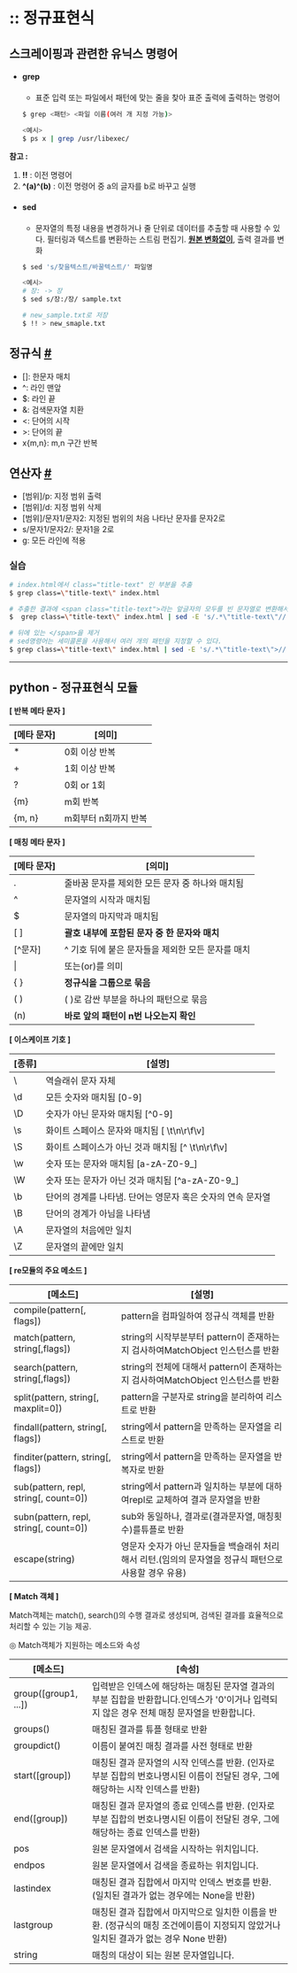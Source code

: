 # :: 정규표현식



## 스크레이핑과 관련한 유닉스 명령어

* #### grep

  - 표준 입력 또는 파일에서 패턴에 맞는 줄을 찾아 표준 출력에 출력하는 명령어

  ```bash
  $ grep <패턴> <파일 이름(여러 개 지정 가능)>
  ```

  

  ```bash
  <예시>
  $ ps x | grep /usr/libexec/
  ```

**참고 :** 

1. **!!** : 이전 명령어
2. **^(a)^(b)** : 이전 명령어 중 a의 글자를 b로 바꾸고 실행



* #### sed

  * 문자열의 특정 내용을 변경하거나 줄 단위로 데이터를 추출할 때 사용할 수 있다.
    필터링과 텍스트를 변환하는 스트림 편집기. **<u>원본 변화없이</u>**, 출력 결과를 변화

  ```bash
  $ sed 's/찾을텍스트/바꿀텍스트/' 파일명
  ```

  ```bash
  <예시>
  # 장: -> 장
  $ sed s/장:/장/ sample.txt
  
  # new_sample.txt로 저장
  $ !! > new_smaple.txt
  ```

  

## 정규식 [#](http://www.incodom.kr/Linux/기본명령어/sed#h_7c4a66fe83026b803bd0836f3b267cc2)

- []: 한문자 매치
- ^: 라인 맨앞
- $: 라인 끝
- &: 검색문자열 치환
- \<: 단어의 시작
- \>: 단어의 끝
- x{m,n}: m,n 구간 반복



## 연산자 [#](http://www.incodom.kr/Linux/기본명령어/sed#h_03b99947ab0db6a54a7b644acb91ac87)

- [범위]/p: 지정 범위 출력
- [범위]/d: 지정 범위 삭제
- [범위]/문자1/문자2: 지정된 범위의 처음 나타난 문자를 문자2로
- s/문자1/문자2/: 문자1을 2로
- g: 모든 라인에 적용



### 실습

```bash
# index.html에서 class="title-text" 인 부분을 추출
$ grep class=\"title-text\" index.html

# 추출한 결과에 <span class="title-text">라는 앞글자의 모두를 빈 문자열로 변환해서 제거
$  grep class=\"title-text\" index.html | sed -E 's/.*\"title-text\"//'

# 뒤에 있는 </span>을 제거
# sed명령어는 세미콜론을 사용해서 여러 개의 패턴을 지정할 수 있다.
$ grep class=\"title-text\" index.html | sed -E 's/.*\"title-text\">//'|;s/<\/span>//'
```



---



## python - 정규표현식 모듈



**[ 반복 메타 문자 ]**

| **[메타 문자]** | **[의미]**           |
| --------------- | -------------------- |
| *               | 0회 이상 반복        |
| +               | 1회 이상 반복        |
| ?               | 0회 or 1회           |
| {m}             | m회 반복             |
| {m, n}          | m회부터 n회까지 반복 |

 

**[ 매칭 메타 문자 ]**

| **[메타 문자]** | **[의미]**                                        |
| --------------- | ------------------------------------------------- |
| .               | 줄바꿈 문자를 제외한 모든 문자 중 하나와 매치됨   |
| ^               | 문자열의 시작과 매치됨                            |
| $               | 문자열의 마지막과 매치됨                          |
| [ ]             | **괄호 내부에 포함된 문자 중 한 문자와 매치**     |
| [^문자]         | ^ 기호 뒤에 붙은 문자들을 제외한 모든 문자를 매치 |
| \|              | 또는(or)를 의미                                   |
| { }             | **정규식을 그룹으로 묶음**                        |
| ( )             | ( )로 감싼 부분을 하나의 패턴으로 묶음            |
| (n)             | **바로 앞의 패턴이 n번 나오는지 확인**            |



**[ 이스케이프 기호 ]**

| **[종류]** | **[설명]**                                                  |
| ---------- | ----------------------------------------------------------- |
| \\         | 역슬래쉬 문자 자체                                          |
| \d         | 모든 숫자와 매치됨 [0-9]                                    |
| \D         | 숫자가 아닌 문자와 매치됨 [^0-9]                            |
| \s         | 화이트 스페이스 문자와 매치됨 [ \t\n\r\f\v]                 |
| \S         | 화이트 스페이스가 아닌 것과 매치됨 [^ \t\n\r\f\v]           |
| \w         | 숫자 또는 문자와 매치됨 [a-zA-Z0-9_]                        |
| \W         | 숫자 또는 문자가 아닌 것과 매치됨 [^a-zA-Z0-9_]             |
| \b         | 단어의 경계를 나타냄. 단어는 영문자 혹은 숫자의 연속 문자열 |
| \B         | 단어의 경계가 아님을 나타냄                                 |
| \A         | 문자열의 처음에만 일치                                      |
| \Z         | 문자열의 끝에만 일치                                        |



**[ re모듈의 주요 메소드 ]**

| **[메소드]**                           | **[설명]**                                                   |
| -------------------------------------- | ------------------------------------------------------------ |
| compile(pattern[, flags])              | pattern을 컴파일하여 정규식 객체를 반환                      |
| match(pattern, string[,flags])         | string의 시작부분부터 pattern이 존재하는지 검사하여MatchObject 인스턴스를 반환 |
| search(pattern, string[,flags])        | string의 전체에 대해서 pattern이 존재하는지 검사하여MatchObject 인스턴스를 반환 |
| split(pattern, string[, maxplit=0])    | pattern을 구분자로 string을 분리하여 리스트로 반환           |
| findall(pattern, string[, flags])      | string에서 pattern을 만족하는 문자열을 리스트로 반환         |
| finditer(pattern, string[, flags])     | string에서 pattern을 만족하는 문자열을 반복자로 반환         |
| sub(pattern, repl, string[, count=0])  | string에서 pattern과 일치하는 부분에 대하여repl로 교체하여 결과 문자열을 반환 |
| subn(pattern, repl, string[, count=0]) | sub와 동일하나, 결과로(결과문자열, 매칭횟수)를튜플로 반환    |
| escape(string)                         | 영문자 숫자가 아닌 문자들을 백슬래쉬 처리해서 리턴.(임의의 문자열을 정규식 패턴으로 사용할 경우 유용) |



**[ Match 객체 ]**

Match객체는 match(), search()의 수행 결과로 생성되며, 검색된 결과를 효율적으로 처리할 수 있는 기능 제공.

◎ Match객체가 지원하는 메소드와 속성

| **[메소드]**         | **[속성]**                                                   |
| -------------------- | ------------------------------------------------------------ |
| group([group1, ...]) | 입력받은 인덱스에 해당하는 매칭된 문자열 결과의 부분 집합을 반환합니다.인덱스가 '0'이거나 입력되지 않은 경우 전체 매칭 문자열을 반환합니다. |
| groups()             | 매칭된 결과를 튜플 형태로 반환                               |
| groupdict()          | 이름이 붙여진 매칭 결과를 사전 형태로 반환                   |
| start([group])       | 매칭된 결과 문자열의 시작 인덱스를 반환. (인자로 부분 집합의 번호나명시된 이름이 전달된 경우, 그에 해당하는 시작 인덱스를 반환) |
| end([group])         | 매칭된 결과 문자열의 종료 인덱스를 반환. (인자로 부분 집합의 번호나명시된 이름이 전달된 경우, 그에 해당하는 종료 인덱스를 반환) |
| pos                  | 원본 문자열에서 검색을 시작하는 위치입니다.                  |
| endpos               | 원본 문자열에서 검색을 종료하는 위치입니다.                  |
| lastindex            | 매칭된 결과 집합에서 마지막 인덱스 번호를 반환. (일치된 결과가 없는 경우에는 None을 반환) |
| lastgroup            | 매칭된 결과 집합에서 마지막으로 일치한 이름을 반환. (정규식의 매칭 조건에이름이 지정되지 않았거나 일치된 결과가 없는 경우 None 반환) |
| string               | 매칭의 대상이 되는 원본 문자열입니다.                        |

